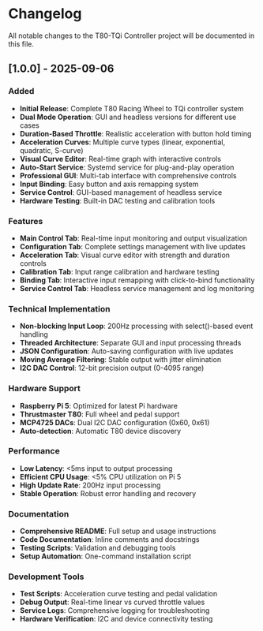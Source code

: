 # Changelog

All notable changes to the T80-TQi Controller project will be documented in this file.

## [1.0.0] - 2025-09-06

### Added
- **Initial Release**: Complete T80 Racing Wheel to TQi controller system
- **Dual Mode Operation**: GUI and headless versions for different use cases
- **Duration-Based Throttle**: Realistic acceleration with button hold timing
- **Acceleration Curves**: Multiple curve types (linear, exponential, quadratic, S-curve)
- **Visual Curve Editor**: Real-time graph with interactive controls
- **Auto-Start Service**: Systemd service for plug-and-play operation
- **Professional GUI**: Multi-tab interface with comprehensive controls
- **Input Binding**: Easy button and axis remapping system
- **Service Control**: GUI-based management of headless service
- **Hardware Testing**: Built-in DAC testing and calibration tools

### Features
- **Main Control Tab**: Real-time input monitoring and output visualization
- **Configuration Tab**: Complete settings management with live updates
- **Acceleration Tab**: Visual curve editor with strength and duration controls
- **Calibration Tab**: Input range calibration and hardware testing
- **Binding Tab**: Interactive input remapping with click-to-bind functionality
- **Service Control Tab**: Headless service management and log monitoring

### Technical Implementation
- **Non-blocking Input Loop**: 200Hz processing with select()-based event handling
- **Threaded Architecture**: Separate GUI and input processing threads
- **JSON Configuration**: Auto-saving configuration with live updates
- **Moving Average Filtering**: Stable output with jitter elimination
- **I2C DAC Control**: 12-bit precision output (0-4095 range)

### Hardware Support
- **Raspberry Pi 5**: Optimized for latest Pi hardware
- **Thrustmaster T80**: Full wheel and pedal support
- **MCP4725 DACs**: Dual I2C DAC configuration (0x60, 0x61)
- **Auto-detection**: Automatic T80 device discovery

### Performance
- **Low Latency**: <5ms input to output processing
- **Efficient CPU Usage**: <5% CPU utilization on Pi 5
- **High Update Rate**: 200Hz input processing
- **Stable Operation**: Robust error handling and recovery

### Documentation
- **Comprehensive README**: Full setup and usage instructions
- **Code Documentation**: Inline comments and docstrings
- **Testing Scripts**: Validation and debugging tools
- **Setup Automation**: One-command installation script

### Development Tools
- **Test Scripts**: Acceleration curve testing and pedal validation
- **Debug Output**: Real-time linear vs curved throttle values
- **Service Logs**: Comprehensive logging for troubleshooting
- **Hardware Verification**: I2C and device connectivity testing
